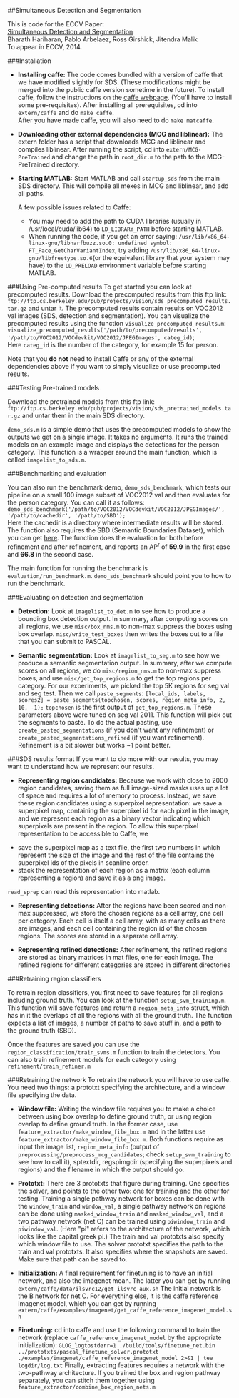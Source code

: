 ##Simultaneous Detection and Segmentation

This is code for the ECCV Paper:  
[Simultaneous Detection and Segmentation](http://www.cs.berkeley.edu/~bharath2/pubs/pdfs/BharathECCV2014.pdf)  
Bharath Hariharan, Pablo Arbelaez, Ross Girshick, Jitendra Malik  
To appear in ECCV, 2014.  


###Installation


* **Installing caffe:**
  The code comes bundled with a version of caffe that we have modified slightly for SDS. (These
  modifications might be merged into the public caffe version sometime in the future). To install
  caffe, follow the instructions on the [caffe webpage](caffe.berkeleyvision.org). (You'll have to
  install some pre-requisites). After installing all prerequisites, cd into `extern/caffe` and do `make caffe`.  
  After you have made caffe, you will also need to do `make matcaffe`.

* **Downloading other external dependencies (MCG and liblinear):**
  The extern folder has a script that downloads MCG and liblinear and compiles liblinear. 
  After running the script, cd into `extern/MCG-PreTrained` and change the path in `root_dir.m` to the path to the MCG-PreTrained
  directory.

* **Starting MATLAB:**
  Start MATLAB and call `startup_sds` from the main SDS directory. This will compile all
  mexes in MCG and liblinear, and add all paths.

  A few possible issues related to Caffe:
  + You may need to add the path to CUDA libraries (usually in /usr/local/cuda/lib64)
    to `LD_LIBRARY_PATH` before starting MATLAB.
  + When running the code, if you get an error saying:
    `/usr/lib/x86_64-linux-gnu/libharfbuzz.so.0: undefined symbol: FT_Face_GetCharVariantIndex`,
    try adding `/usr/lib/x86_64-linux-gnu/libfreetype.so.6`(or the equivalent library that
    your system may have) to the `LD_PRELOAD` environment variable before starting MATLAB. 
 



###Using Pre-computed results
To get started you can look at precomputed results.
Download the precomputed results from this ftp link:
`ftp://ftp.cs.berkeley.edu/pub/projects/vision/sds_precomputed_results.tar.gz`
and untar it. The precomputed results contain results on VOC2012 val images (SDS, detection and segmentation). 
You can visualize the precomputed results using the function `visualize_precomputed_results.m`:
`visualize_precomputed_results('/path/to/precomputed/results', '/path/to/VOC2012/VOCdevkit/VOC2012/JPEGImages', categ_id)`;   
Here `categ_id` is the number of the category, for example 15 for person.

Note that you **do not** need to install Caffe or any of the external dependencies above if you want to simply visualize
or use precomputed results.

###Testing Pre-trained models

Download the pretrained models from this ftp link:
`ftp://ftp.cs.berkeley.edu/pub/projects/vision/sds_pretrained_models.tar.gz`
and untar them in the main SDS directory. 

`demo_sds.m` is a simple demo that uses the precomputed models to show the outputs we get on a single image. It takes no arguments.
It runs the trained models on an example image and displays the detections for the person category.
This function is a wrapper around the main function, which is called `imagelist_to_sds.m`.

###Benchmarking and evaluation

You can also run the benchmark demo, `demo_sds_benchmark`, which tests our pipeline on a small 100 image subset of
VOC2012 val and then evaluates for the person category. You can call it as follows:  
`demo_sds_benchmark('/path/to/VOC2012/VOCdevkit/VOC2012/JPEGImages/', '/path/to/cachedir', '/path/to/SBD');`  
Here the cachedir is a directory where intermediate results will be stored. The function also requires the SBD
(Semantic Boundaries Dataset), which you can get [here](http://www.cs.berkeley.edu/~bharath2/codes/SBD/download.html).
The function does the evaluation for both before refinement and after refinement, and reports an AP<sup>r</sup> of **59.9** in the first case and **66.8** in the second case. 



The main function for running the benchmark is `evaluation/run_benchmark.m`. `demo_sds_benchmark` should point 
you to how to run the benchmark.

###Evaluating on detection and segmentation

* **Detection:**
  Look at `imagelist_to_det.m` to see how to produce a bounding box detection output. 
  In summary, after computing scores on all regions, we use `misc/box_nms.m` to non-max suppress the boxes
  using box overlap. `misc/write_test_boxes` then writes the boxes out to a file that you can submit to PASCAL.

* **Semantic segmentation:**
  Look at `imagelist_to_seg.m` to see how we produce a semantic segmentation output.
  In summary, after we compute scores on all regions, we do `misc/region_nms.m` to non-max suppress boxes,
  and use `misc/get_top_regions.m` to get the top regions per category. For our experiments, we picked the top 5K regions for seg val
  and seg test. Then we call `paste_segments`:
  `[local_ids, labels, scores2] = paste_segments(topchosen, scores, region_meta_info, 2, 10, -1);`
  `topchosen` is the first output of `get_top_regions.m`. These parameters above were tuned on seg val 2011.
  This function will pick out the segments to paste. To do the actual pasting, use `create_pasted_segmentations` (if you don't want any
  refinement) or `create_pasted_segmentations_refined` (if you want refinement). Refinement is a bit slower but works ~1 point better.



###SDS results format
If you want to do more with our results, you may want to understand how we represent our results.
* **Representing region candidates:**
 Because we work with close to 2000 region candidates, saving them as full image-sized masks
 uses up a lot of space and requires a lot of memory to process. Instead, we save these region
 candidates using a superpixel representation: we save a superpixel map, containing the superpixel id 
 for each pixel in the image, and we represent each region as a binary vector indicating which
 superpixels are present in the region. To allow this superpixel representation to be accessible to
 Caffe, we 
 + save the superpixel map as a text file, the first two numbers in which represent the size of the
 image and the rest of the file contains the superpixel ids of the pixels in scanline order.
 + stack the representation of each region as a matrix (each column representing a region) and save it as a png image.

 `read_sprep` can read this representation into matlab.

* **Representing detections:**
 After the regions have been scored and non-max suppressed, we store the chosen regions as a cell array, one cell
 per category. Each cell is itself a cell array, with as many cells as there are images, and each cell containing
 the region id of the chosen regions. The scores are stored in a separate cell array.

* **Representing refined detections:**
 After refinement, the refined regions are stored as binary matrices in mat files, one for each image. The refined
 regions for different categories are stored in different directories




###Retraining region classifiers

To retrain region classifiers, you first need to save features for all regions including ground truth. You can look at the function
`setup_svm_training.m`. This function will save features and return a `region_meta_info` struct, which has in it the overlaps of all the
regions with all the ground truth. The function expects a list of images, a number of paths to save stuff in, and a path to the
ground truth (SBD).

Once the features are saved you can use the `region_classification/train_svms.m` function to train the detectors.
You can also train refinement models for each category using `refinement/train_refiner.m` 

###Retraining the network
To retrain the network you will have to use caffe. You need two things: a prototxt specifying the architecture, and a window file specifying
the data.

* **Window file:**
Writing the window file requires you to make a choice between using box overlap to define ground truth, or using region overlap to define ground
truth. In the former case, use `feature_extractor/make_window_file_box.m` and in the latter use `feature_extractor/make_window_file_box.m`. Both functions
require as input the image list, `region_meta_info` (output of `preprocessing/preprocess_mcg_candidates`; check `setup_svm_training` to see how to call it), 
sptextdir, regspimgdir (specifying the superpixels and regions) and the filename in which the output should go.

* **Prototxt:**
There are 3 prototxts that figure during training. One specifies the solver, and points to the other two: one for training and the other for testing.
Training a single pathway network for boxes can be done with the `window_train` and `window_val`, a single pathway network on regions can be done using `masked_window_train`
and `masked_window_val`, and a two pathway network (net C) can be trained using `piwindow_train` and `piwindow_val`. (Here "pi" refers to the architecture of the network,
which looks like the capital greek pi.)
The train and val prototxts also specify which window file to use.
The solver prototxt specifies the path to the train and val prototxts. It also specifies where the snapshots are saved. Make sure that path can be saved to.

* **Initialization:**
 A final requirement for finetuning is to have an initial network, and also the imagenet mean. The latter you can get by running 
 `extern/caffe/data/ilsvrc12/get_ilsvrc_aux.sh`
 The initial network is the B network for net C. For everything else, it is the caffe reference imagenet model, which you can get by running
 `extern/caffe/examples/imagenet/get_caffe_reference_imagenet_model.sh`
 
* **Finetuning:**
 cd into caffe and use the following command to train the network (replace `caffe_reference_imagenet_model` by the appropriate initialization):
 `GLOG_logtostderr=1 ./build/tools/finetune_net.bin ../prototxts/pascal_finetune_solver.prototxt ./examples/imagenet/caffe_reference_imagenet_model 2>&1 | tee logdir/log.txt`
 Finally, extracting features requires a network with the two-pathway architecture. If you trained the box and region pathway separately, you can stitch them together
 using `feature_extractor/combine_box_region_nets.m`




